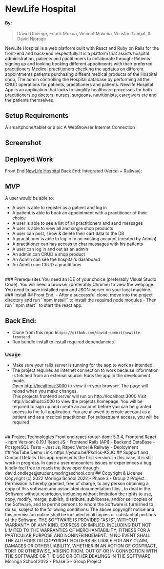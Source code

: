 # NewLife Hospital

#### By:
> David Ondiege, Enock Mokua, Vincent Makoha, Winston Langat, & David Njoroge

NewLife Hospital is a web platform built with React and Ruby on Rails for the front-end and back-end respectfully.It is a platform that assists hospital administration, patients and pactitioners to collaborate through:
Patients signing up and looking booking different appoitments with their preferred practitioners
Medical practitioners checking the updates on different appointments
patients purchasing diffeent medical products of the Hospital shop,
The admin controlling the Hospital database by performing all the CRUD operations for patients, practitioners and patients.
Newlife Hospital App is an application that looks to simplify healthcare processes for both practitioners eg doctors, nurses, surgeons, nutritionists, caregivers etc and the patients themselves.
## Setup Requirements
A smartphone/tablet or a pic
A WebBrowser
Internet Connection
## Screenshot

## Deployed Work
Front End:[NewLife Hospital](https://newlife-frontend.vercel.app/)
Back End: 
Integrated (Vercel + Railway):
## MVP
A user would be able to:
- A user is able to register as a patient and log in
- A patient is able to book an appointment with a practitioner of their choice
- A user is able to see a list of all practitioners and send messages
- A user is able to view all and single shop products
- A user can post, show & delete their cart data to the DB
- A practitioner is able to log in to an existing account (created by Admin)
- A practitioner can has access to chat messages with his patients
- A user can log in and out as an admin
- An admin can CRUD a shop product
- An Admin can see the hospital's dashboard
- An Admin can CRUD a practitioner
 <br />
 ### Prerequisites
You need an IDE of your choice (preferably Visual Studio Code).
You will need a browser (preferably Chrome) to view the webpage.
You need to have installed npm and JSON-server on your local machine.
### Install
## Front End:
- After a successful clone, move into the project directory and run ``npm install`` to install the required node modules
- Then run ``npm start`` to start the react app.

## Back End:
- Clone from this repo ``https://github.com/david-commit/newlife-frontend``
- Run bundle install to install required dependancies
### Usage
- Make sure your rails server is running for the app to work as intended.
- The project requires an internet connection to work because information is fetched from an external source.
Runs the app in the development mode.\
Open [http://localhost:3000](http://localhost:3000) to view it in your browser.
The page will reload when you make changes.\
This projects frontend server will run on http://localhost:3000
Visit http://localhost:3000 to view the projects homepage. You will be required to sign up and create an account before you can be granted access to the full application. You are allowed to create account as a patient and as a medical practitioner. For subsequent access, you will be required
<br />
## Project Technologies
Front end react-router-dom: 5.3.4,
Frontend React - npm Version: 8.19.1
React JS - Frontend
Rails (API) - Backend
DataBase - PostgreSQL
Tests - Jest Js, Rspec
Vercel & Railway - Deployment
<br />
## YouTube Demo
Link: https://youtu.be/Pkd1os-KSJQ
## Support and Contact Details
This app represents the first version. In this case, it is still work in progress. In case a user encounters issues or experiences a bug, kindly feel free to reach the developer through david.ondiege@student.moringaschool.com
## Copyright & License
Copyright (c) 2022 Moringa School 2022 - Phase 3 - Group 2 Project. Permission is hereby granted, free of charge, to any person obtaining a copy of this software and associated documentation files , to deal in the Software without restriction, including without limitation the rights to use, copy, modify, merge, publish, distribute, sublicense, and/or sell copies of the Software, and to permit persons to whom the Software is furnished to do so, subject to the following conditions:
The above copyright notice and this permission notice shall be included in all copies or substantial portions of the Software.
THE SOFTWARE IS PROVIDED "AS IS", WITHOUT WARRANTY OF ANY KIND, EXPRESS OR IMPLIED, INCLUDING BUT NOT LIMITED TO THE WARRANTIES OF MERCHANTABILITY, FITNESS FOR A PARTICULAR PURPOSE AND NONINFRINGEMENT. IN NO EVENT SHALL THE AUTHORS OR COPYRIGHT HOLDERS BE LIABLE FOR ANY CLAIM, DAMAGES OR OTHER LIABILITY, WHETHER IN AN ACTION OF CONTRACT, TORT OR OTHERWISE, ARISING FROM, OUT OF OR IN CONNECTION WITH THE SOFTWARE OR THE USE OR OTHER DEALINGS IN THE SOFTWARE
Moringa School 2022 - Phase 5 - Group Project
